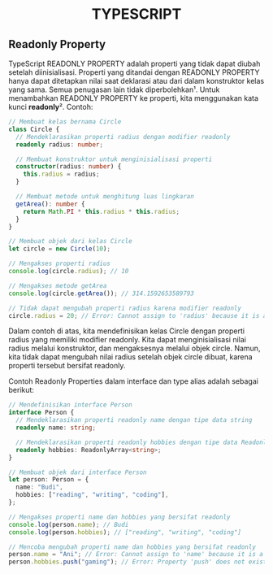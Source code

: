 <div align="center">
  
# TYPESCRIPT

</div>

## Readonly Property


TypeScript READONLY PROPERTY adalah properti yang tidak dapat diubah setelah diinisialisasi. Properti yang ditandai dengan READONLY PROPERTY hanya dapat ditetapkan nilai saat deklarasi atau dari dalam konstruktor kelas yang sama. Semua penugasan lain tidak diperbolehkan¹. Untuk menambahkan READONLY PROPERTY ke properti, kita menggunakan kata kunci **readonly**². Contoh:

```ts
// Membuat kelas bernama Circle
class Circle {
  // Mendeklarasikan properti radius dengan modifier readonly
  readonly radius: number;

  // Membuat konstruktor untuk menginisialisasi properti
  constructor(radius: number) {
    this.radius = radius;
  }

  // Membuat metode untuk menghitung luas lingkaran
  getArea(): number {
    return Math.PI * this.radius * this.radius;
  }
}

// Membuat objek dari kelas Circle
let circle = new Circle(10);

// Mengakses properti radius
console.log(circle.radius); // 10

// Mengakses metode getArea
console.log(circle.getArea()); // 314.1592653589793

// Tidak dapat mengubah properti radius karena modifier readonly
circle.radius = 20; // Error: Cannot assign to 'radius' because it is a read-only property.
```

Dalam contoh di atas, kita mendefinisikan kelas Circle dengan properti radius yang memiliki modifier readonly. Kita dapat menginisialisasi nilai radius melalui konstruktor, dan mengaksesnya melalui objek circle. Namun, kita tidak dapat mengubah nilai radius setelah objek circle dibuat, karena properti tersebut bersifat readonly.

Contoh Readonly Properties dalam interface dan type alias adalah sebagai berikut:
```ts
// Mendefinisikan interface Person
interface Person {
  // Mendeklarasikan properti readonly name dengan tipe data string
  readonly name: string;

  // Mendeklarasikan properti readonly hobbies dengan tipe data ReadonlyArray<string>
  readonly hobbies: ReadonlyArray<string>;
}

// Membuat objek dari interface Person
let person: Person = {
  name: "Budi",
  hobbies: ["reading", "writing", "coding"],
};

// Mengakses properti name dan hobbies yang bersifat readonly
console.log(person.name); // Budi
console.log(person.hobbies); // ["reading", "writing", "coding"]

// Mencoba mengubah properti name dan hobbies yang bersifat readonly
person.name = "Ani"; // Error: Cannot assign to 'name' because it is a read-only property.
person.hobbies.push("gaming"); // Error: Property 'push' does not exist on type 'readonly string[]'.
```
